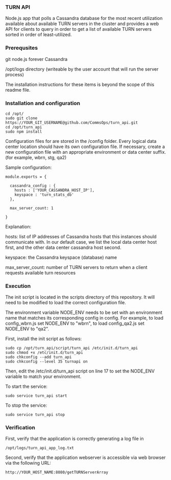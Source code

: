 ### TURN API

Node.js app that polls a Cassandra database for the most recent utilization available about available TURN servers in the cluster and provides a web API for clients to query in order to get a list of available TURN servers sorted in order of least-utilized. 

### Prerequsites

git
node.js
forever
Cassandra

/opt/logs directory (writeable by the user account that will run the server process)


The installation instructions for these items is beyond the scope of this readme file.



### Installation and configuration 


```
cd /opt/
sudo git clone https://YOUR_GIT_USERNAME@github.com/CommsOps/turn_api.git
cd /opt/turn_api
sudo npm install
```


Configuration files for are stored in the  /config folder. Every logical data center location should have its own configuration file.  If necessary, create a new configuration file with an appropriate environment or data center suffix. (for example, wbrn, stg, qa2)


Sample configuration:

```
module.exports = { 

  cassandra_config : {
    hosts : ['YOUR_CASSANDRA_HOST_IP'],
    keyspace : 'turn_stats_db'
  },
  
  max_server_count: 1

}
```

Explanation:

hosts:  list of IP addresses of Cassandra hosts that this instances should communicate with.  In our default case, we list the local data center host first, and the other data center cassandra host second.

keyspace:  the Cassandra keyspace (database) name

max_server_count:   number of TURN servers to return when a client requests available turn resources


### Execution

The init script is located in the scripts directory of this repository.  It will need to be modified to load the correct configuration file. 

The environment variable NODE_ENV needs to be set with an environment name that matches its corresponding config in config. For example, to load config_wbrn.js set NODE_ENV to "wbrn", to load config_qa2.js set NODE_ENV to "qa2".   


First, install the init script as follows:

```
sudo cp /opt/turn_api/script/turn_api /etc/init.d/turn_api
sudo chmod +x /etc/init.d/turn_api
sudo chkconfig --add turn_api
sudo chkconfig --level 35 turnapi on
```

Then, edit the /etc/init.d/turn_api script on line 17 to set the NODE_ENV variable to match your environment. 


To start the service:
```
sudo service turn_api start
```

To stop the service:
```
sudo service turn_api stop
```


### Verification

First, verify that the application is correctly generating a log file in

```
/opt/logs/turn_api_app_log.txt
```

Second, verify that the application webserver is accessible via web browser via the following URL:

```
http://YOUR_HOST_NAME:8080/getTURNServerArray
```









